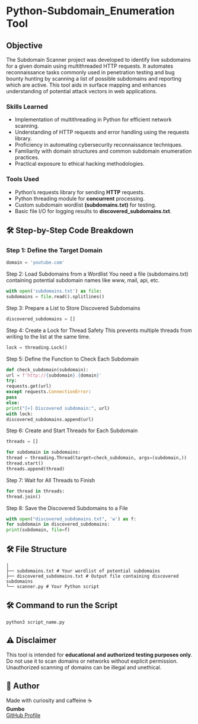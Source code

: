 # Python-Subdomain_Enumeration Tool 

## Objective

The Subdomain Scanner project was developed to identify live subdomains for a given domain using multithreaded HTTP requests. It automates reconnaissance tasks commonly used in penetration testing and bug bounty hunting by scanning a list of possible subdomains and reporting which are active. This tool aids in surface mapping and enhances understanding of potential attack vectors in web applications.

### Skills Learned

- Implementation of multithreading in Python for efficient network scanning.
- Understanding of HTTP requests and error handling using the requests library.
- Proficiency in automating cybersecurity reconnaissance techniques.
- Familiarity with domain structures and common subdomain enumeration practices.
- Practical exposure to ethical hacking methodologies.

### Tools Used

- Python’s requests library for sending **HTTP** requests.
- Python threading module for **concurrent** processing.
- Custom subdomain wordlist **(subdomains.txt)** for testing.
- Basic file I/O for logging results to **discovered_subdomains.txt**.


## 🛠 Step-by-Step Code Breakdown

### **Step 1**: Define the Target Domain
```python
domain = 'youtube.com'
```

Step 2: Load Subdomains from a Wordlist
You need a file (subdomains.txt) containing potential subdomain names like www, mail, api, etc.
```python
with open('subdomains.txt') as file:
subdomains = file.read().splitlines()
```

Step 3: Prepare a List to Store Discovered Subdomains
```python
discovered_subdomains = []
```

Step 4: Create a Lock for Thread Safety
This prevents multiple threads from writing to the list at the same time.
```python
lock = threading.Lock()
```

Step 5: Define the Function to Check Each Subdomain
```python
def check_subdomain(subdomain):
url = f'http://{subdomain}.{domain}'
try:
requests.get(url)
except requests.ConnectionError:
pass
else:
print("[+] Discovered subdomain:", url)
with lock:
discovered_subdomains.append(url)
```

Step 6: Create and Start Threads for Each Subdomain
```python
threads = []

for subdomain in subdomains:
thread = threading.Thread(target=check_subdomain, args=(subdomain,))
thread.start()
threads.append(thread)
```

Step 7: Wait for All Threads to Finish
```python
for thread in threads:
thread.join()
```

Step 8: Save the Discovered Subdomains to a File
```python
with open("discovered_subdomains.txt", 'w') as f:
for subdomain in discovered_subdomains:
print(subdomain, file=f)
```

## 🛠 File Structure
```
│
├── subdomains.txt # Your wordlist of potential subdomains
├── discovered_subdomains.txt # Output file containing discovered subdomains
└── scanner.py # Your Python script
```

## 🛠 Command to run the Script
```
python3 script_name.py
```

## ⚠️ Disclaimer

This tool is intended for **educational and authorized testing purposes only**.  
Do not use it to scan domains or networks without explicit permission.  
Unauthorized scanning of domains can be illegal and unethical.


## 👤 Author

Made with curiosity and caffeine ☕  
**Gumbo**  
[GitHub Profile](https://github.com/your-username)








